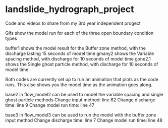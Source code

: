 # landslide_hydrograph_project
Code and videos to share from my 3rd year independent progect

Gifs show the model run for each of the three open boundary condition types

buffer1 shows the model result for the Buffer zone method, with the discharge lasting 15 seconds of model time
gmany2 shows the Variable spacing method, with discharge for 10 seconds of model time
gone2.1 shows the Single ghost particle method, with discharge for 10 seconds of model time


Both codes are currently set up to run an animation that plots as the code runs. This also shows you the model time as the animation goes along.

base2 in flow_model2 can be used to model the variable spacing and single ghost particle methods
Change input method: line 62
Change discharge time: line 9
Change model run time: line 47

base3 in flow_model3 can be used to run the model with the buffer zone input method
Change discharge time: line 7
Change model run time: line 48
